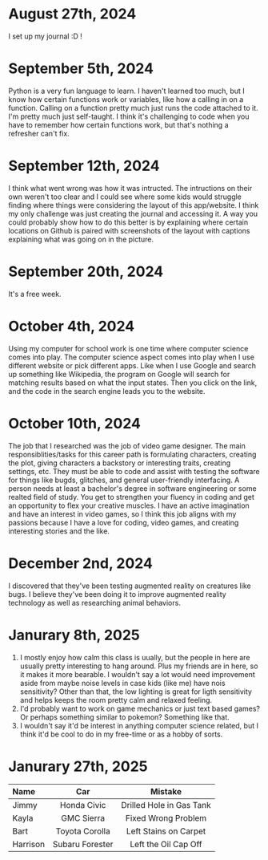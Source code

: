 # August 27th, 2024
I set up my journal :D !
# September 5th, 2024
Python is a very fun language to learn. I haven't learned too much, but I know how certain functions work or variables, like how a calling in on a function. Calling on a function pretty much just runs the code attached to it. I'm pretty much just self-taught. I think it's challenging to code when you have to remember how certain functions work, but that's nothing a refresher can't fix.
# September 12th, 2024
I think what went wrong was how it was intructed. The intructions on their own weren't too clear and I could see where some kids would struggle finding where things were considering the layout of this app/website. I think my only challenge was just creating the journal and accessing it. A way you could probably show how to do this better is by explaining where certain locations on Github is paired with screenshots of the layout with captions explaining what was going on in the picture.
# September 20th, 2024
It's a free week.
# October 4th, 2024
Using my computer for school work is one time where computer science comes into play. The computer science aspect comes into play when I use different website or pick different apps. Like when I use Google and search up something like Wikipedia, the program on Google will search for matching results based on what the input states. Then you click on the link, and the code in the search engine leads you to the website.
# October 10th, 2024
The job that I researched was the job of video game designer. The main responsiblities/tasks for this career path is formulating characters, creating the plot, giving characters a backstory or interesting traits, creating settings, etc. They must be able to code and assist with testing the software for things like bugds, glitches, and general user-friendly interfacing. A person needs at least a bachelor's degree in software engineering or some realted field of study. You get to strengthen your fluency in coding and get an opportunity to flex your creative muscles. I have an active imagination and have an interest in video games, so I think this job aligns with my passions because I have a love for coding, video games, and creating interesting stories and the like.
# December 2nd, 2024
I discovered that they've been testing augmented reality on creatures like bugs. I believe they've been doing it to improve augmented reality technology as well as researching animal behaviors.
# Janurary 8th, 2025
1. I mostly enjoy how calm this class is uually, but the people in here are usually pretty interesting to hang around. Plus my friends are in here, so it makes it more bearable. I wouldn't say a lot would need improvement aside from maybe noise levels in case kids (like me) have nois sensitivity? Other than that, the low lighting is great for ligth sensitivity and helps keeps the room pretty calm and relaxed feeling.
2. I'd probably want to work on game mechanics or just text based games? Or perhaps something similar to pokemon? Something like that.
3. I wouldn't say it'd be interest in anything computer science related, but I think it'd be cool to do in my free-time or as a hobby of sorts.
# Janurary 27th, 2025
| Name | Car | Mistake |
| :--- | :---: | :---: |
| Jimmy | Honda Civic | Drilled Hole in Gas Tank |
| Kayla | GMC Sierra | Fixed Wrong Problem |
| Bart | Toyota Corolla | Left Stains on Carpet |
| Harrison | Subaru Forester | Left the Oil Cap Off |
